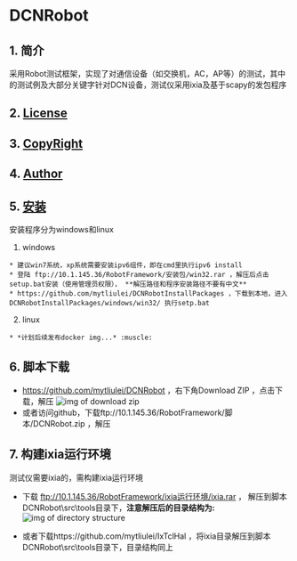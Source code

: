 # DCNRobot

## 1. 简介
采用Robot测试框架，实现了对通信设备（如交换机，AC，AP等）的测试，其中的测试例及大部分关键字针对DCN设备，测试仪采用ixia及基于scapy的发包程序

## 2. [License](./LICENSE.txt)

## 3. [CopyRight](./COPYRIGHT.txt)

## 4. [Author](./AUTHORS.txt)

## 5. [安装](https://github.com/mytliulei/DCNRobotInstallPackages/blob/master/README.md)

  安装程序分为windows和linux

  1. windows

    * 建议win7系统，xp系统需要安装ipv6组件，即在cmd里执行ipv6 install
    * 登陆 ftp://10.1.145.36/RobotFramework/安装包/win32.rar ，解压后点击setup.bat安装（使用管理员权限）， **解压路径和程序安装路径不要有中文**
    * https://github.com/mytliulei/DCNRobotInstallPackages ，下载到本地，进入DCNRobotInstallPackages/windows/win32/ 执行setp.bat


  2. linux

    * *计划后续发布docker img...* :muscle:
    
## 6. 脚本下载

   * https://github.com/mytliulei/DCNRobot ，右下角Download ZIP ，点击下载，解压
   ![img of download zip](https://github.com/mytliulei/DCNRobot/blob/master/doc/img/install_1.png)
   * 或者访问github，下载ftp://10.1.145.36/RobotFramework/脚本/DCNRobot.zip ，解压

## 7. 构建ixia运行环境
   
   测试仪需要ixia的，需构建ixia运行环境
   * 下载 ftp://10.1.145.36/RobotFramework/ixia运行环境/ixia.rar ， 解压到脚本DCNRobot\src\tools目录下，**注意解压后的目录结构为:**
   ![img of directory structure](https://github.com/mytliulei/DCNRobot/blob/master/doc/img/install_2.png)

   * 或者下载https://github.com/mytliulei/IxTclHal ，将ixia目录解压到脚本DCNRobot\src\tools目录下，目录结构同上
   
   
   

